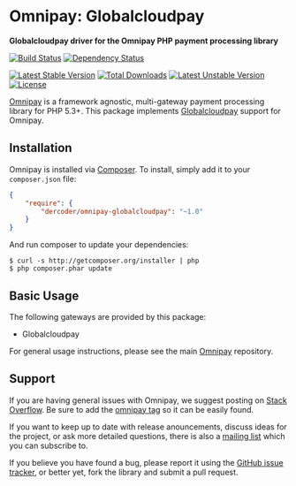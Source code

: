 # Omnipay: Globalcloudpay

**Globalcloudpay driver for the Omnipay PHP payment processing library**

[![Build Status](https://travis-ci.org/dercoder/omnipay-globalcloudpay.png?branch=master)](https://travis-ci.org/dercoder/omnipay-globalcloudpay)
[![Dependency Status](https://www.versioneye.com/user/projects/54366b4be993e89c45000137/badge.png)](https://www.versioneye.com/user/projects/54366b4be993e89c45000137)

[![Latest Stable Version](https://poser.pugx.org/dercoder/omnipay-globalcloudpay/v/stable.png)](https://packagist.org/packages/dercoder/omnipay-globalcloudpay)
[![Total Downloads](https://poser.pugx.org/dercoder/omnipay-globalcloudpay/downloads.png)](https://packagist.org/packages/dercoder/omnipay-globalcloudpay)
[![Latest Unstable Version](https://poser.pugx.org/dercoder/omnipay-globalcloudpay/v/unstable.png)](https://packagist.org/packages/dercoder/omnipay-globalcloudpay)
[![License](https://poser.pugx.org/dercoder/omnipay-globalcloudpay/license.png)](https://packagist.org/packages/dercoder/omnipay-globalcloudpay)

[Omnipay](https://github.com/omnipay/omnipay) is a framework agnostic, multi-gateway payment
processing library for PHP 5.3+. This package implements [Globalcloudpay](http://www.globalcloudpay.com) support for Omnipay.

## Installation

Omnipay is installed via [Composer](http://getcomposer.org/). To install, simply add it
to your `composer.json` file:

```json
{
    "require": {
        "dercoder/omnipay-globalcloudpay": "~1.0"
    }
}
```

And run composer to update your dependencies:

    $ curl -s http://getcomposer.org/installer | php
    $ php composer.phar update

## Basic Usage

The following gateways are provided by this package:

* Globalcloudpay

For general usage instructions, please see the main [Omnipay](https://github.com/omnipay/omnipay)
repository.

## Support

If you are having general issues with Omnipay, we suggest posting on
[Stack Overflow](http://stackoverflow.com/). Be sure to add the
[omnipay tag](http://stackoverflow.com/questions/tagged/omnipay) so it can be easily found.

If you want to keep up to date with release anouncements, discuss ideas for the project,
or ask more detailed questions, there is also a [mailing list](https://groups.google.com/forum/#!forum/omnipay) which
you can subscribe to.

If you believe you have found a bug, please report it using the [GitHub issue tracker](https://github.com/dercoder/omnipay-globalcloudpay/issues),
or better yet, fork the library and submit a pull request.